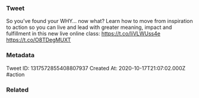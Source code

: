 ### Tweet
So you’ve found your WHY… now what? Learn how to move from inspiration to action so you can live and lead with greater meaning, impact and fulfillment in this new live online class: https://t.co/IiVLWUss4e https://t.co/O8TDegMUXT

### Metadata
Tweet ID: 1317572855408807937
Created At: 2020-10-17T21:07:02.000Z
#action

### Related


